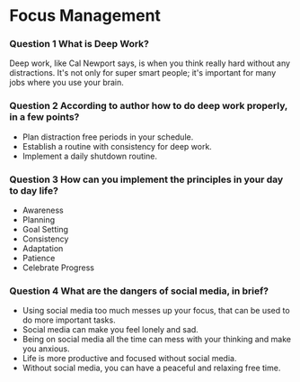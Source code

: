# Focus Management

### Question 1 What is Deep Work?
Deep work, like Cal Newport says, is when you think really hard without any distractions. It's not only for super smart people; it's important for many jobs where you use your brain.

### Question 2 According to author how to do deep work properly, in a few points?
- Plan distraction free periods in your schedule.
- Establish a routine with consistency for deep work.
- Implement a daily shutdown routine.

### Question 3 How can you implement the principles in your day to day life?
- Awareness
- Planning
- Goal Setting
- Consistency
- Adaptation
- Patience
- Celebrate Progress

### Question 4 What are the dangers of social media, in brief?
- Using social media too much messes up your focus, that can be used to do more important tasks.
- Social media can make you feel lonely and sad.
- Being on social media all the time can mess with your thinking and make you anxious.
- Life is more productive and focused without social media.
- Without social media, you can have a peaceful and relaxing free time.
